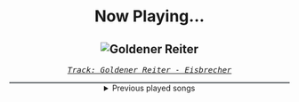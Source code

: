 <div align="center"> 
<h1>Now Playing...</h1>

![Goldener Reiter](https://i.scdn.co/image/ab67616d00001e02f472bfdd0f591d670e621aa5)
--
_<samp><a href="https://open.spotify.com/track/61HLXJkQI0v7Y2vCK7OgdZ">Track: Goldener Reiter - Eisbrecher</a></samp>_

<div style="border: 1px #4B5054 solid"></div>
<details>
  <summary>
    Previous played songs
  </summary>
  <table>
    <thead>
      <tr>
        <th>
          Artist
        </th>
        <th>
          Song
        </th>
        <th>
          Link
        </th>
      </tr>
    </thead>
    <tbody>
      <tr><td>Eisbrecher</td><td>Goldener Reiter</td><td><a href="https://open.spotify.com/track/61HLXJkQI0v7Y2vCK7OgdZ">https://open.spotify.com/track/61HLXJkQI0v7Y2vCK7OgdZ</a></td></tr><tr><td>Breaking Benjamin</td><td>The Diary of Jane - Single Version</td><td><a href="https://open.spotify.com/track/0faXHILILebCGnJBPU6KJJ">https://open.spotify.com/track/0faXHILILebCGnJBPU6KJJ</a></td></tr><tr><td>Blasterjaxx</td><td>Shadows</td><td><a href="https://open.spotify.com/track/2K683tmRLnwOc4pcFRr8xY">https://open.spotify.com/track/2K683tmRLnwOc4pcFRr8xY</a></td></tr><tr><td>Story Of The Year</td><td>War</td><td><a href="https://open.spotify.com/track/3jawKKlzEQ8KmCGVlIuJJS">https://open.spotify.com/track/3jawKKlzEQ8KmCGVlIuJJS</a></td></tr><tr><td>Memphis May Fire</td><td>Misery</td><td><a href="https://open.spotify.com/track/2SVbjw7sdiNjAvGpQ4eEai">https://open.spotify.com/track/2SVbjw7sdiNjAvGpQ4eEai</a></td></tr><tr><td>Five Finger Death Punch</td><td>IOU</td><td><a href="https://open.spotify.com/track/0rqRkmrlWyuhSUqJKvf8SK">https://open.spotify.com/track/0rqRkmrlWyuhSUqJKvf8SK</a></td></tr><tr><td>Five Finger Death Punch</td><td>IOU</td><td><a href="https://open.spotify.com/track/0rqRkmrlWyuhSUqJKvf8SK">https://open.spotify.com/track/0rqRkmrlWyuhSUqJKvf8SK</a></td></tr><tr><td>Brand of Sacrifice</td><td>Lifeblood - Remix</td><td><a href="https://open.spotify.com/track/7dPnQECSoBSS3AOmuiUeWi">https://open.spotify.com/track/7dPnQECSoBSS3AOmuiUeWi</a></td></tr><tr><td>Drowning Pool</td><td>Bodies</td><td><a href="https://open.spotify.com/track/7CpbhqKUedOIrcvc94p60Y">https://open.spotify.com/track/7CpbhqKUedOIrcvc94p60Y</a></td></tr><tr><td>Hollywood Undead</td><td>Heart Of A Champion (feat. Papa Roach & Ice Nine Kills)</td><td><a href="https://open.spotify.com/track/16xSgd9PMPPTntzp92xH6C">https://open.spotify.com/track/16xSgd9PMPPTntzp92xH6C</a></td></tr><tr><td>Motionless In White</td><td>Sign Of Life</td><td><a href="https://open.spotify.com/track/73QoCfWJJWbRYmm5nCH5Y2">https://open.spotify.com/track/73QoCfWJJWbRYmm5nCH5Y2</a></td></tr><tr><td>coldrain</td><td>Bloody Power Fame</td><td><a href="https://open.spotify.com/track/2PobBEqtKsX6aAqQ9c9FLg">https://open.spotify.com/track/2PobBEqtKsX6aAqQ9c9FLg</a></td></tr><tr><td>Britney Spears</td><td>Me Against the Music (feat. Madonna) - LP Version / Video Mix</td><td><a href="https://open.spotify.com/track/7mS8RbJji2UZAaguRGsOCH">https://open.spotify.com/track/7mS8RbJji2UZAaguRGsOCH</a></td></tr><tr><td>Motionless In White</td><td>Sign Of Life</td><td><a href="https://open.spotify.com/track/73QoCfWJJWbRYmm5nCH5Y2">https://open.spotify.com/track/73QoCfWJJWbRYmm5nCH5Y2</a></td></tr><tr><td>coldrain</td><td>Bloody Power Fame</td><td><a href="https://open.spotify.com/track/2PobBEqtKsX6aAqQ9c9FLg">https://open.spotify.com/track/2PobBEqtKsX6aAqQ9c9FLg</a></td></tr><tr><td>Disturbed</td><td>Unstoppable</td><td><a href="https://open.spotify.com/track/6l769YojBjFfjOItRJQPCM">https://open.spotify.com/track/6l769YojBjFfjOItRJQPCM</a></td></tr><tr><td>From Ashes to New</td><td>Nightmare</td><td><a href="https://open.spotify.com/track/0u9PGHiydskvvPmyPVvm73">https://open.spotify.com/track/0u9PGHiydskvvPmyPVvm73</a></td></tr><tr><td>Motionless In White</td><td>We Become The Night</td><td><a href="https://open.spotify.com/track/3Wqksj2gO4wcxWMwjAZ8AE">https://open.spotify.com/track/3Wqksj2gO4wcxWMwjAZ8AE</a></td></tr><tr><td>Motionless In White</td><td>Red, White & Boom (feat. Caleb Shomo)</td><td><a href="https://open.spotify.com/track/0JGfANN7zFpb3NbRzYKXrp">https://open.spotify.com/track/0JGfANN7zFpb3NbRzYKXrp</a></td></tr><tr><td>Motionless In White</td><td>Cyberhex</td><td><a href="https://open.spotify.com/track/2vNUATEUKbavRo2gMjHs2S">https://open.spotify.com/track/2vNUATEUKbavRo2gMjHs2S</a></td></tr>
    </tbody>
  </table>
</details>

</div>
